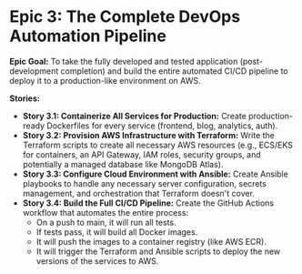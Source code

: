 # Epic 3: The Complete DevOps Automation Pipeline

**Epic Goal:** To take the fully developed and tested application (post-development completion) and build the entire automated CI/CD pipeline to deploy it to a production-like environment on AWS.

**Stories:**

*   **Story 3.1: Containerize All Services for Production:** Create production-ready Dockerfiles for every service (frontend, blog, analytics, auth).
*   **Story 3.2: Provision AWS Infrastructure with Terraform:** Write the Terraform scripts to create all necessary AWS resources (e.g., ECS/EKS for containers, an API Gateway, IAM roles, security groups, and potentially a managed database like MongoDB Atlas).
*   **Story 3.3: Configure Cloud Environment with Ansible:** Create Ansible playbooks to handle any necessary server configuration, secrets management, and orchestration that Terraform doesn't cover.
*   **Story 3.4: Build the Full CI/CD Pipeline:** Create the GitHub Actions workflow that automates the entire process:
    *   On a push to main, it will run all tests.
    *   If tests pass, it will build all Docker images.
    *   It will push the images to a container registry (like AWS ECR).
    *   It will trigger the Terraform and Ansible scripts to deploy the new versions of the services to AWS.
